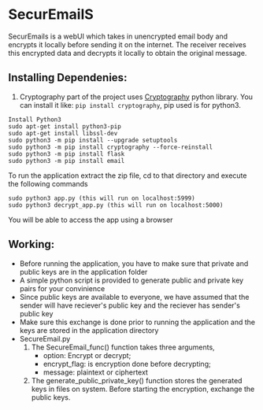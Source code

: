 # SecurEmailS
SecurEmails is a webUI which takes in unencrypted email body and encrypts it locally before sending it on the internet. The receiver receives this encrypted data and decrypts it locally to obtain the original message.

## Installing Dependenies:
1. Cryptography part of the project uses [Cryptography](https://cryptography.io/en/latest/) python library. You can install it like:
`pip install cryptography`, pip used is for python3.

```
Install Python3
sudo apt-get install python3-pip
sudo apt-get install libssl-dev
sudo python3 -m pip install --upgrade setuptools
sudo python3 -m pip install cryptography --force-reinstall
sudo python3 -m pip install flask
sudo python3 -m pip install email
```
To run the application extract the zip file, cd to that directory and execute the following commands
```
sudo python3 app.py (this will run on localhost:5999)
sudo python3 decrypt_app.py (this will run on localhost:5000)
```
You will be able to access the app using a browser

## Working:
- Before running the application, you have to make sure that private and public keys are in the application folder
- A simple python script is provided to generate public and private key pairs for your convinience
- Since public keys are available to everyone, we have assumed that the sender will have reciever's public key and the reciever has sender's public key
- Make sure this exchange is done prior to running the application and the keys are stored in the application directory
- SecureEmail.py 
  1. The SecureEmail_func() function takes three arguments, 
     - option: Encrypt or decrypt;  
     - encrypt_flag: is encryption done before decrypting;    
     - message: plaintext or ciphertext
  2. The generate_public_private_key() function stores the generated keys in files on system. Before starting the encryption, exchange the public keys.
